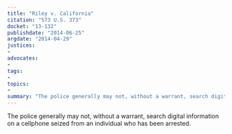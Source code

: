 ```yaml
---
title: "Riley v. California"
citation: "573 U.S. 373"
docket: "13-132"
publishdate: "2014-06-25"
argdate: "2014-04-29"
justices:
- 
advocates:
- 
tags:
- 
topics:
- 
summary: "The police generally may not, without a warrant, search digital information on a cellphone seized from an individual who has been arrested."
---
```

The police generally may not, without a warrant, search digital information on a cellphone seized from an individual who has been arrested.

